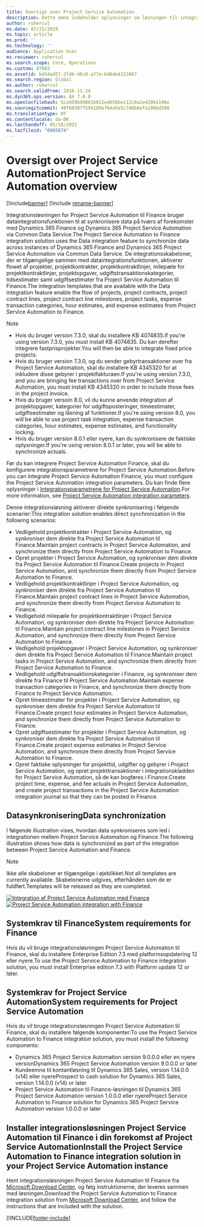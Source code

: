 ```yaml
---
title: Oversigt over Project Service Automation
description: Dette emne indeholder oplysninger om løsningen til integration af Dynamics 365 Project Service Automation i Dynamics 365 Finance.
author: ruhercul
ms.date: 07/25/2019
ms.topic: article
ms.prod: ''
ms.technology: ''
audience: Application User
ms.reviewer: ruhercul
ms.search.scope: Core, Operations
ms.custom: 87983
ms.assetid: b454ad57-2fd6-46c9-a77e-646de4153067
ms.search.region: Global
ms.author: ruhercul
ms.search.validFrom: 2016-11-28
ms.dyn365.ops.version: AX 7.0.0
ms.openlocfilehash: 5ca459b99881b612e4656be112c8a2e420b4196e
ms.sourcegitcommit: 40f68387f594180af64a5e5c748b6efa188bd300
ms.translationtype: HT
ms.contentlocale: da-DK
ms.lasthandoff: 05/10/2021
ms.locfileid: "6005874"
---
```

# <a name="project-service-automation-overview"></a><span data-ttu-id="d7dae-103">Oversigt over Project Service Automation</span><span class="sxs-lookup"><span data-stu-id="d7dae-103">Project Service Automation overview</span></span>

[!include[banner](../includes/banner.md)]
[!include [rename-banner](~/includes/cc-data-platform-banner.md)]

<span data-ttu-id="d7dae-104">Integrationsløsningen for Project Service Automation til Finance bruger dataintegrationsfunktionen til at synkronisere data på tværs af forekomster med Dynamics 365 Finance og Dynamics 365 Project Service Automation via Common Data Service.</span><span class="sxs-lookup"><span data-stu-id="d7dae-104">The Project Service Automation to Finance integration solution uses the Data integration feature to synchronize data across instances of Dynamics 365 Finance and Dynamics 365 Project Service Automation via Common Data Service.</span></span> <span data-ttu-id="d7dae-105">De integrationsskabeloner, der er tilgængelige sammen med dataintegrationsfunktionen, aktiverer flowet af projekter, projektkontrakter, projektkontraktlinjer, milepæle for projektkontraktlinjer, projektopgaver, udgiftstransaktionskategorier, tidsestimater samt udgiftsestimater fra Project Service Automation til Finance.</span><span class="sxs-lookup"><span data-stu-id="d7dae-105">The integration templates that are available with the Data integration feature enable the flow of projects, project contracts, project contract lines, project contract line milestones, project tasks, expense transaction categories, hour estimates, and expense estimates from Project Service Automation to Finance.</span></span>

> [!NOTE]
> - <span data-ttu-id="d7dae-106">Hvis du bruger version 7.3.0, skal du installere KB 4074835.</span><span class="sxs-lookup"><span data-stu-id="d7dae-106">If you're using version 7.3.0, you must install KB 4074835.</span></span> <span data-ttu-id="d7dae-107">Du kan derefter integrere fastprisprojekter.</span><span class="sxs-lookup"><span data-stu-id="d7dae-107">You will then be able to integrate fixed price projects.</span></span>
> - <span data-ttu-id="d7dae-108">Hvis du bruger version 7.3.0, og du sender gebyrtransaktioner over fra Project Service Automation, skal du installere KB 4345320 for at inkludere disse gebyrer i projektfakturaen.</span><span class="sxs-lookup"><span data-stu-id="d7dae-108">If you're using version 7.3.0, and you are bringing fee transactions over from Project Service Automation, you must install KB 4345320 in order to include those fees in the project invoice.</span></span>
> - <span data-ttu-id="d7dae-109">Hvis du bruger versoin 8.0, vil du kunne anvende integration af projektopgaver, kategorier for udgiftsposteringer, timeestimater, udgiftsestimater og låsning af funktioner.</span><span class="sxs-lookup"><span data-stu-id="d7dae-109">If you're using version 8.0, you will be able to use project task integration, expense transaction categories, hour estimates, expense estimates, and functionality locking.</span></span>
> - <span data-ttu-id="d7dae-110">Hvis du bruger version 8.0.1 eller nyere, kan du synkronisere de faktiske oplysninger.</span><span class="sxs-lookup"><span data-stu-id="d7dae-110">If you're using version 8.0.1 or later, you will be able to synchronize actuals.</span></span>

<span data-ttu-id="d7dae-111">Før du kan integrere Project Service Automation Finance, skal du konfigurere integrationsparametrene for Project Service Automation.</span><span class="sxs-lookup"><span data-stu-id="d7dae-111">Before you can integrate Project Service Automation Finance, you must configure the Project Service Automation integration parameters.</span></span> <span data-ttu-id="d7dae-112">Du kan finde flere oplysninger i [Integrationsparametrene for Project Service Automation](PSA-parameters.md).</span><span class="sxs-lookup"><span data-stu-id="d7dae-112">For more information, see [Project Service Automation integration parameters](PSA-parameters.md).</span></span>

<span data-ttu-id="d7dae-113">Denne integrationsløsning aktiverer direkte synkronisering i følgende scenarier:</span><span class="sxs-lookup"><span data-stu-id="d7dae-113">This integration solution enables direct synchronization in the following scenarios:</span></span>

- <span data-ttu-id="d7dae-114">Vedligehold projektkontrakter i Project Service Automation, og synkroniser dem direkte fra Project Service Automation til Finance.</span><span class="sxs-lookup"><span data-stu-id="d7dae-114">Maintain project contracts in Project Service Automation, and synchronize them directly from Project Service Automation to Finance.</span></span>
- <span data-ttu-id="d7dae-115">Opret projekter i Project Service Automation, og synkroniser dem direkte fra Project Service Automation til Finance.</span><span class="sxs-lookup"><span data-stu-id="d7dae-115">Create projects in Project Service Automation, and synchronize them directly from Project Service Automation to Finance.</span></span>
- <span data-ttu-id="d7dae-116">Vedligehold projektkontraktlinjer i Project Service Automation, og synkroniser dem direkte fra Project Service Automation til Finance.</span><span class="sxs-lookup"><span data-stu-id="d7dae-116">Maintain project contract lines in Project Service Automation, and synchronize them directly from Project Service Automation to Finance.</span></span>
- <span data-ttu-id="d7dae-117">Vedligehold milepæle for projektkontraktlinjer i Project Service Automation, og synkroniser dem direkte fra Project Service Automation til Finance.</span><span class="sxs-lookup"><span data-stu-id="d7dae-117">Maintain project contract line milestones in Project Service Automation, and synchronize them directly from Project Service Automation to Finance.</span></span>
- <span data-ttu-id="d7dae-118">Vedligehold projektopgaver i Project Service Automation, og synkroniser dem direkte fra Project Service Automation til Finance.</span><span class="sxs-lookup"><span data-stu-id="d7dae-118">Maintain project tasks in Project Service Automation, and synchronize them directly from Project Service Automation to Finance.</span></span>
- <span data-ttu-id="d7dae-119">Vedligehold udgiftstransaktionskategorier i Finance, og synkroniser dem direkte fra Finance til Project Service Automation.</span><span class="sxs-lookup"><span data-stu-id="d7dae-119">Maintain expense transaction categories in Finance, and synchronize them directly from Finance to Project Service Automation.</span></span>
- <span data-ttu-id="d7dae-120">Opret timeestimater for projekter i Project Service Automation, og synkroniser dem direkte fra Project Service Automation til Finance.</span><span class="sxs-lookup"><span data-stu-id="d7dae-120">Create project hour estimates in Project Service Automation, and synchronize them directly from Project Service Automation to Finance.</span></span>
- <span data-ttu-id="d7dae-121">Opret udgiftsestimater for projekter i Project Service Automation, og synkroniser dem direkte fra Project Service Automation til Finance.</span><span class="sxs-lookup"><span data-stu-id="d7dae-121">Create project expense estimates in Project Service Automation, and synchronize them directly from Project Service Automation to Finance.</span></span>
- <span data-ttu-id="d7dae-122">Opret faktiske oplysninger for projekttid, udgifter og gebyrer i Project Service Automation, og opret projekttransaktioner i integrationskladden for Project Service Automation, så de kan bogføres i Finance.</span><span class="sxs-lookup"><span data-stu-id="d7dae-122">Create project time, expense, and fee actuals in Project Service Automation, and create project transactions in the Project Service Automation integration journal so that they can be posted in Finance.</span></span>

## <a name="data-synchronization"></a><span data-ttu-id="d7dae-123">Datasynkronisering</span><span class="sxs-lookup"><span data-stu-id="d7dae-123">Data synchronization</span></span>

<span data-ttu-id="d7dae-124">I følgende illustration vises, hvordan data synkroniseres som led i integrationen mellem Project Service Automation og Finance.</span><span class="sxs-lookup"><span data-stu-id="d7dae-124">The following illustration shows how data is synchronized as part of the integration between Project Service Automation and Finance.</span></span>

> [!NOTE]
> <span data-ttu-id="d7dae-125">Ikke alle skabeloner er tilgængelige i øjeblikket.</span><span class="sxs-lookup"><span data-stu-id="d7dae-125">Not all templates are currently available.</span></span> <span data-ttu-id="d7dae-126">Skabelonerne udgives, efterhånden som de er fuldført.</span><span class="sxs-lookup"><span data-stu-id="d7dae-126">Templates will be released as they are completed.</span></span>

<span data-ttu-id="d7dae-127">[![Integration af Project Service Automation med Finance](./media/PSA-integration.png)](./media/PSA-integration.png)</span><span class="sxs-lookup"><span data-stu-id="d7dae-127">[![Project Service Automation integration with Finance](./media/PSA-integration.png)](./media/PSA-integration.png)</span></span>

## <a name="system-requirements-for-finance"></a><span data-ttu-id="d7dae-128">Systemkrav til Finance</span><span class="sxs-lookup"><span data-stu-id="d7dae-128">System requirements for Finance</span></span>

<span data-ttu-id="d7dae-129">Hvis du vil bruge integrationsløsningen Project Service Automation til Finance, skal du installere Enterprise Edition 7.3 med platformsopdatering 12 eller nyere.</span><span class="sxs-lookup"><span data-stu-id="d7dae-129">To use the Project Service Automation to Finance integration solution, you must install Enterprise edition 7.3 with Platform update 12 or later.</span></span>

## <a name="system-requirements-for-project-service-automation"></a><span data-ttu-id="d7dae-130">Systemkrav for Project Service Automation</span><span class="sxs-lookup"><span data-stu-id="d7dae-130">System requirements for Project Service Automation</span></span>

<span data-ttu-id="d7dae-131">Hvis du vil bruge integrationsløsningen Project Service Automation til Finance, skal du installere følgende komponenter:</span><span class="sxs-lookup"><span data-stu-id="d7dae-131">To use the Project Service Automation to Finance integration solution, you must install the following components:</span></span>

- <span data-ttu-id="d7dae-132">Dynamics 365 Project Service Automation version 9.0.0.0 eller en nyere version</span><span class="sxs-lookup"><span data-stu-id="d7dae-132">Dynamics 365 Project Service Automation version 9.0.0.0 or later</span></span>
- <span data-ttu-id="d7dae-133">Kundeemne til kontantløsning til Dynamics 365 Sales, version 1.14.0.0 (v14) eller nyere</span><span class="sxs-lookup"><span data-stu-id="d7dae-133">Prospect to cash solution for Dynamics 365 Sales, version 1.14.0.0 (v14) or later</span></span>
- <span data-ttu-id="d7dae-134">Project Service Automation til Finance-løsningen til Dynamics 365 Project Service Automation version 1.0.0.0 eller nyere</span><span class="sxs-lookup"><span data-stu-id="d7dae-134">Project Service Automation to Finance solution for Dynamics 365 Project Service Automation version 1.0.0.0 or later</span></span>

## <a name="install-the-project-service-automation-to-finance-integration-solution-in-your-project-service-automation-instance"></a><span data-ttu-id="d7dae-135">Installer integrationsløsningen Project Service Automation til Finance i din forekomst af Project Service Automation</span><span class="sxs-lookup"><span data-stu-id="d7dae-135">Install the Project Service Automation to Finance integration solution in your Project Service Automation instance</span></span>

<span data-ttu-id="d7dae-136">Hent integrationsløsningen Project Service Automation til Finance fra [Microsoft Download Center](https://www.microsoft.com/download/details.aspx?id=57016), og følg instruktionerne, der leveres sammen med løsningen.</span><span class="sxs-lookup"><span data-stu-id="d7dae-136">Download the Project Service Automation to Finance integration solution from [Microsoft Download Center](https://www.microsoft.com/download/details.aspx?id=57016), and follow the instructions that are included with the solution.</span></span>


[!INCLUDE[footer-include](../includes/footer-banner.md)]